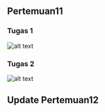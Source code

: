 ## Pertemuan11

### Tugas 1
![alt text](https://github.com/berlianafd/AR-Tugas-Pertemuan11/blob/main/Screenshot/Screenshot_1.jpg)

### Tugas 2
![alt text](https://github.com/berlianafd/AR-Tugas-Pertemuan11/blob/main/Screenshot/Screenshot_2.jpg)

## Update Pertemuan12
